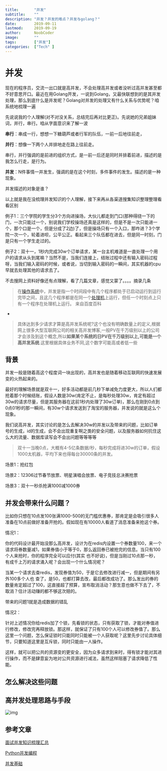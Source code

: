 ```yaml
---
title:       "并发"
subtitle:    ""
description: "并发？并发的难点？并发与golang？"
date:        2019-09-11
lastmod:     2019-09-19
author:      NoobCoder
image:       ""
tags:        ["并发"]
categories:  ["Tech" ]
---
```


# 并发

现在的程序员，交流一出口就是高并发，不会处理高并发或者没听过高并发甚至都不好意思开口。最近在用Golang开发，一说到Golang，又最快联想到的是其并发处理，那么到底什么是并发呢？Golang对并发的处理又有什么关系与优势呢？咱系统地梳理一遍

先说说我的个人理解(对不对没关系，总结完后再对比更正)。先说她的兄弟姐妹词，并行，串行。咱从字面意识来了解一波

**串行**：串成一行，想想一下糖葫芦或者行军的队伍，一前一后地往前走，

**并行**：想像一下两个人并排地走在路上往前走。

串行，并行强调的是前进的组织方式，是一前一后还是同时并排着前进，描述的是我怎么行走，是行为。

**并发**：N件事情一并发生，强调的是在这个时刻，多件事件的发生。描述的是一种现象。

并发描述的对象是谁？

以上就是我在没梳理并发知识的个人理解，接下来再从各渠道搜集知识整理整理看看区别

例子1：三个学院的学生分3个方向进操场，大伙儿都走到门口(那种得绕一下的门，一次只能过一个，别说我们学校操场还真是这样的，但是不是一次只能进一个，那个口是一个，但是分成了2边)了，但是操场只有一个入口，那咋进？3个学院一次一个，轮着进呗，公平公正。看起来三个队伍都在进去，但是同一时刻，门是只有一个学生走过的。

例子2：双十一，1秒内完成30w个订单请求，某一台主机难道是一直处理一个用户的请求从头到尾嘛？当然不是，当我们连接上，结账过程中还有输入密码过程呀，当我们输入密码的时候，或者说，当切到输入密码的一瞬间，其实机器的cpu早就去处理其他的请求去了。

不去搜网上资料好像还有点理解，看了几篇文章，感觉又蒙了。。。。摘录几条

> 在[操作系统](https://baike.baidu.com/item/操作系统)中，并发是指一个时间段中有几个程序都处于已启动运行到运行完毕之间，且这几个程序都是在同一个[处理机](https://baike.baidu.com/item/处理机)上运行，但任一个时刻点上只有一个程序在处理机上运行。   来自百度百科

-

> 具体达到多少请求才算是高并发系统呢?这个也没有明确数量上的定义,根据网上很多大型互联网公司的相关高并发博客,一般PV在千万级别以上的公司才会涉及到这个概念,所以**如果某个系统的日PV在千万级别以上,可能是一个高并发系统**.这里根据具体业务不同,这个数字可能高或者低一些

## 背景

并发一般是随着高这个程度词一块出现的，高并发也是随着移动互联网的快速发展变的火热起来的。

最好的理解场景就是双十一，好多活动都是前几秒下单减免力度更大，所以人们都抢着那个时候结账，假设人数是30w(肯定不止，是每秒处理30w，肯定有超过30w的请求尽量，但是其服务器在这前1秒内处理了30w订单)，那么在刚到0点到0点01秒的那一瞬间，有30w个请求发送到了淘宝的服务器，并发说的就是这么个现象。

我们说高并发，其实讨论的是怎么去解决30w的并发以及带来的问题，比如订单号的生成，id的生成，会不会出现重复啊之类的安全问题，以及服务器如何抗住这么大的流量、数据库读写会不会出问题等等等等

>  双十一当晚0点，大概有4-5亿条数据/秒，每秒完成将进30w的订单，假设1000太机器，平均下来也得每台30000条的并发。

场景1：抢红包

场景2：12306过节春节放票、明星演唱会放票、电子竞技总决赛抢票

场景3：双十一秒杀抢满1000减1000券

## 并发会带来什么问题？

比如你只想在10点发100张满1000-500的无门槛优惠券，那肯定是会吸引很多人准备在10点前做好准备开抢的。假如现在有10000人看道了消息准备来抢这个券。

情况1：

你的代码设计最开始没那么高并发，设计为在redis内设置一个券数量100，来一个请求将券数量减1，如果券值小于等于0，那么返回券已被抢完的信息。当只有100个人来抢时，你的程序完全可以应付(其实 也不好说)，但是当刚过10点那一秒，有成千上万的请求涌入呢？会出现一个什么情况呢？

当某一个请求去查redis，发现券值为50，于是它去修改进行减一，但是期间有另外100多个人也 查了，是50，也都打算去改，最后都改成功了。那么发出的券的数量肯定超过了100，这直接超了预算，宣布取消活动？那生意也做不下去了，不取消？估计活动赚的都不够这次赔的。

带来的问题1就是造成数据的错乱

情况2：

针对上述情况你给redis加了个锁，先看锁的状态，只有获取了锁，才能对券值进行修改，修改完再释放锁。那这样，就保证了只有100个人可以修改券值了。那么这里一个问题，怎么保证锁时只能同时只能被一个人获取呢？这里先步讨论具体细节，只要知道这里是互斥锁，同时只能由一人操作。

这样，就可以把公共的资源变的更安全，因为众多请求到来时，得有锁才能对其进行操作，而不是肆意妄为地对公共资源进行减法，虽然这样阻塞了请求降低了性能。

## 怎么解决这些问题



## 高并发处理思路与手段

![img](/img/hignConc.jpg)

## 参考文章

[面试并发知识梳理汇总](https://zhuanlan.zhihu.com/p/34614839)

[Python并发编程](https://python-online.cn/zh_CN/latest/chapters/p02.html)

[并发基础](https://blog.csdn.net/ITer_ZC/article/details/42101377)